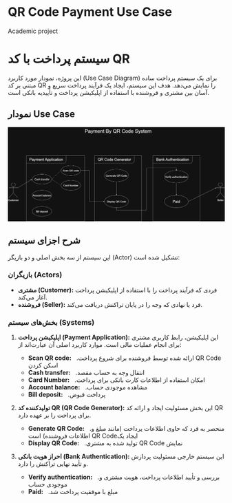 # QR Code Payment Use Case
Academic project
# سیستم پرداخت با کد QR

این پروژه، نمودار مورد کاربرد (Use Case Diagram) برای یک سیستم پرداخت ساده مبتنی بر کد QR را نمایش می‌دهد. هدف این سیستم، ایجاد یک فرآیند پرداخت سریع و آسان بین مشتری و فروشنده با استفاده از اپلیکیشن پرداخت و تأییدیه بانکی است.

## نمودار Use Case

![نمودار Use Case سیستم پرداخت با QR](UsecaseDiagramQRCodePayment.drawio.png)

## شرح اجزای سیستم

این سیستم از سه بخش اصلی و دو بازیگر (Actor) تشکیل شده است:

### بازیگران (Actors)

* **مشتری (Customer):** فردی که فرآیند پرداخت را با استفاده از اپلیکیشن پرداخت آغاز می‌کند.
* **فروشنده (Seller):** فرد یا نهادی که وجه را در پایان تراکنش دریافت می‌کند.

### بخش‌های سیستم (Systems)

1.  **اپلیکیشن پرداخت (Payment Application):**
    این اپلیکیشن، رابط کاربری مشتری برای انجام عملیات مالی است. موارد کاربرد اصلی آن عبارت‌اند از:
    * **Scan QR code:** &nbsp; .ارائه شده توسط فروشنده برای شروع پرداخت QR Code اسکن کردن  
    * **Cash transfer:** &nbsp; .انتقال وجه به حساب مقصد
    * **Card Number:** &nbsp; .امکان استفاده از اطلاعات کارت بانکی برای پرداخت
    * **Account balance:** &nbsp; .مشاهده موجودی حساب
    * **Bill deposit:** &nbsp; .پرداخت قبوض

2.  **تولیدکننده کد QR (QR Code Generator):**
    این بخش مسئولیت ایجاد و ارائه کد QR برای پرداخت را بر عهده دارد.
    * **Generate QR Code:**  &nbsp; .منحصر به فرد که حاوی اطلاعات پرداخت (مانند مبلغ و اطلاعات فروشنده) است QR Codeایجاد یک 
    * **Display QR Code:**  &nbsp;  .تولید شده به مشتری QR Code نمایش
3.  **احراز هویت بانکی (Bank Authentication):**
    این سیستم خارجی مسئولیت پردازش و تأیید نهایی تراکنش را دارد.
    * **Verify authentication:** &nbsp; .بررسی و تأیید اطلاعات پرداخت، هویت مشتری و موجودی حساب
    * **Paid:** &nbsp; .مبلغ با موفقیت پرداخت شد
